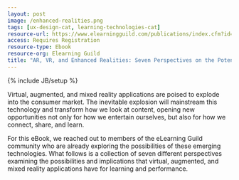 ```yaml
---
layout: post
image: /enhanced-realities.png
tags: [ux-design-cat, learning-technologies-cat]
resource-url: https://www.elearningguild.com/publications/index.cfm?id=93&from=content&mode=filter&source=publications
access: Requires Registration
resource-type: Ebook
resource-org: Elearning Guild
title: "AR, VR, and Enhanced Realities: Seven Perspectives on the Potential and Risks for Learning"
---
```

{% include JB/setup %}

Virtual, augmented, and mixed reality applications are poised to explode into the consumer market. The inevitable explosion will mainstream this technology and transform how we look at content, opening new opportunities not only for how we entertain ourselves, but also for how we connect, share, and learn.

For this eBook, we reached out to members of the eLearning Guild community who are already exploring the possibilities of these emerging technologies. What follows is a collection of seven different perspectives examining the possibilities and implications that virtual, augmented, and mixed reality applications have for learning and performance.
